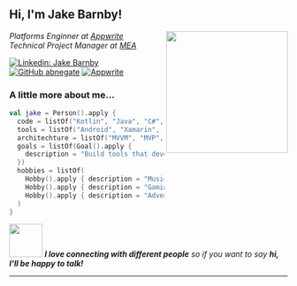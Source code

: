 <h2> Hi, I'm Jake Barnby! </h2>
<img align='right' src="https://media.giphy.com/media/kz6cm1kKle2MYkHtJF/giphy.gif" width="220">
<p><em>Platforms Enginner at <a href="https://appwrite.io">Appwrite</a></br>Technical Project Manager at <a href="https://we-are-mea.com">MEA</a>
</em></p>

[![Linkedin: Jake Barnby](https://img.shields.io/badge/-Jake%20Barnby-blue?style=flat-square&logo=Linkedin&logoColor=white&link=https://www.linkedin.com/in/jakebarnby/)](https://www.linkedin.com/in/jakebarnby/)
[![GitHub abnegate](https://img.shields.io/github/followers/abnegate?label=follow&style=social)](https://github.com/abnegate)
[![Appwrite](https://img.shields.io/badge/appwrite.io-f02e65?style=flat-square)](https://appwrite.io)

### A little more about me...  

```kotlin
val jake = Person().apply {
  code = listOf("Kotlin", "Java", "C#", "Ruby", "Bash")
  tools = listOf("Android", "Xamarin", "ASP.NET Core", "AWS", "Azure", "Everything else")
  architechture = listOf("MVVM", "MVP", "MVC", "Microservices")
  goals = listOf(Goal().apply {
    description = "Build tools that developers love using."
  })
  hobbies = listOf(
    Hobby().apply { description = "Music" },
    Hobby().apply { description = "Gaming" }, 
    Hobby().apply { description = "Adventuring" }
  )
}
```


<img src="https://media.giphy.com/media/LnQjpWaON8nhr21vNW/giphy.gif" width="60"> <em><b>I love connecting with different people</b> so if you want to say <b>hi, I'll be happy to talk!</b></em>

---
